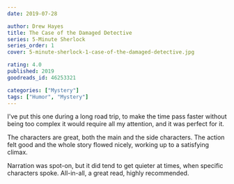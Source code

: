 ```yaml
---
date: 2019-07-28

author: Drew Hayes
title: The Case of the Damaged Detective
series: 5-Minute Sherlock
series_order: 1
cover: 5-minute-sherlock-1-case-of-the-damaged-detective.jpg

rating: 4.0
published: 2019
goodreads_id: 46253321

categories: ["Mystery"]
tags: ["Humor", "Mystery"]
---
```


I've put this one during a long road trip, to make the time pass faster without being too complex it would require all my attention, and it was perfect for it.

<!--more-->

The characters are great, both the main and the side characters. The action felt good and the whole story flowed nicely, working up to a satisfying climax.

Narration was spot-on, but it did tend to get quieter at times, when specific characters spoke. All-in-all, a great read, highly recommended.
